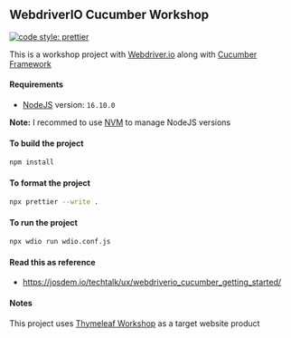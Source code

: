 ## WebdriverIO Cucumber Workshop

[![code style: prettier](https://img.shields.io/badge/code_style-prettier-ff69b4.svg?style=flat-square)](https://github.com/prettier/prettier)

This is a workshop project with [Webdriver.io](https://webdriver.io/) along with [Cucumber Framework](https://cucumber.io/)

#### Requirements

- [NodeJS](https://nodejs.org/en/) version: `16.10.0`

**Note:** I recommed to use [NVM](https://github.com/nvm-sh/nvm) to manage NodeJS versions

#### To build the project

```bash
npm install
```

#### To format the project

```bash
npx prettier --write .
```

#### To run the project

```bash
npx wdio run wdio.conf.js
```

#### Read this as reference

- https://josdem.io/techtalk/ux/webdriverio_cucumber_getting_started/

#### Notes

This project uses [Thymeleaf Workshop](https://github.com/josdem/thymeleaf-workshop) as a target website product
